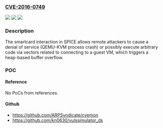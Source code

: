 ### [CVE-2016-0749](https://cve.mitre.org/cgi-bin/cvename.cgi?name=CVE-2016-0749)
![](https://img.shields.io/static/v1?label=Product&message=n%2Fa&color=blue)
![](https://img.shields.io/static/v1?label=Version&message=%3D%20n%2Fa%20&color=brighgreen)
![](https://img.shields.io/static/v1?label=Vulnerability&message=n%2Fa&color=brighgreen)

### Description

The smartcard interaction in SPICE allows remote attackers to cause a denial of service (QEMU-KVM process crash) or possibly execute arbitrary code via vectors related to connecting to a guest VM, which triggers a heap-based buffer overflow.

### POC

#### Reference
No PoCs from references.

#### Github
- https://github.com/ARPSyndicate/cvemon
- https://github.com/kn0630/vulssimulator_ds

